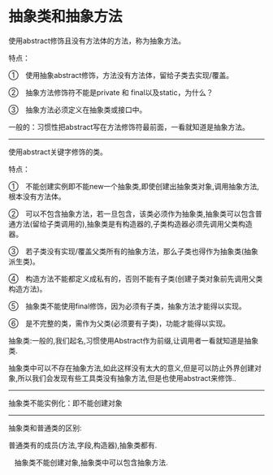 # 抽象类和抽象方法

使用abstract修饰且没有方法体的方法，称为抽象方法。

特点：

①　使用抽象abstract修饰，方法没有方法体，留给子类去实现/覆盖。

②　抽象方法修饰符不能是private 和 final以及static，为什么？

③　抽象方法必须定义在抽象类或接口中。

一般的：习惯性把abstract写在方法修饰符最前面，一看就知道是抽象方法。

---------------------------------------------------------------------------------------------

使用abstract关键字修饰的类。

特点：

①　不能创建实例即不能new一个抽象类,即使创建出抽象类对象,调用抽象方法,根本没有方法体。

②　可以不包含抽象方法，若一旦包含，该类必须作为抽象类,抽象类可以包含普通方法(留给子类调用的),抽象类是有构造器的,子类构造器必须先调用父类构造器。

③　若子类没有实现/覆盖父类所有的抽象方法，那么子类也得作为抽象类(抽象派生类)。

④　构造方法不能都定义成私有的，否则不能有子类(创建子类对象前先调用父类构造方法)。

⑤　抽象类不能使用final修饰，因为必须有子类，抽象方法才能得以实现。

⑥　是不完整的类，需作为父类(必须要有子类)，功能才能得以实现。

抽象类:一般的,我们起名,习惯使用Abstract作为前缀,让调用者一看就知道是抽象类.

抽象类中可以不存在抽象方法,如此这样没有太大的意义,但是可以防止外界创建对象,所以我们会发现有些工具类没有抽象方法,但是也使用abstract来修饰..

---------------------------------------------------------------------------------------------

抽象类不能实例化：即不能创建对象

---------------------------------------------------------------------------------------------

抽象类和普通类的区别:

  普通类有的成员(方法,字段,构造器),抽象类都有.

   抽象类不能创建对象,抽象类中可以包含抽象方法.
